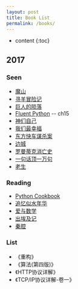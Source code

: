 ```yaml
---
layout: post
title: Book List
permalink: /books/
---
```


* content
{:toc}



2017
-----------------------------------------------------------------

### Seen
+ [魔山](https://book.douban.com/subject/1770990/ "魔山")
+ [寻羊冒险记](https://book.douban.com/subject/1031740/ "寻羊冒险记")
+ [巨人的陨落](https://book.douban.com/subject/26698660/ "Fall of Giants")
+ [Fluent Python](http://shop.oreilly.com/product/0636920032519.do "Fluent Python") -- ch15
+ [神们自己](https://book.douban.com/subject/26264967/ "神们自己")
+ [我们最幸福](https://zh.wikipedia.org/wiki/%E6%88%91%E5%80%91%E6%9C%80%E5%B9%B8%E7%A6%8F%EF%BC%9A%E5%8C%97%E9%9F%93%E4%BA%BA%E6%B0%91%E7%9A%84%E7%9C%9F%E5%AF%A6%E7%94%9F%E6%B4%BB)
+ [东方快车谋杀案](https://book.douban.com/subject/1827374/)
+ [边城](https://book.douban.com/subject/1057244/)
+ [罗曼蒂克消亡史](https://book.douban.com/subject/26931507/)
+ [一句话顶一万句](https://book.douban.com/subject/3633461/)
+ [老生](https://book.douban.com/subject/26051883/)

### Reading
+ [Python Cookbook](http://shop.oreilly.com/product/0636920027072.do "Python Cookbook")
+ [追忆似水年华](https://book.douban.com/subject/1983479/)
+ [爱与数学](https://book.douban.com/subject/26740091/)
+ [出埃及记](https://book.douban.com/subject/3228779/)
+ [秦腔](https://book.douban.com/subject/1281653/)

### List
+ 《重构》
+ 《算法(第四版)》
+ 《HTTP协议详解》
+ 《TCP/IP协议详解-卷一》
